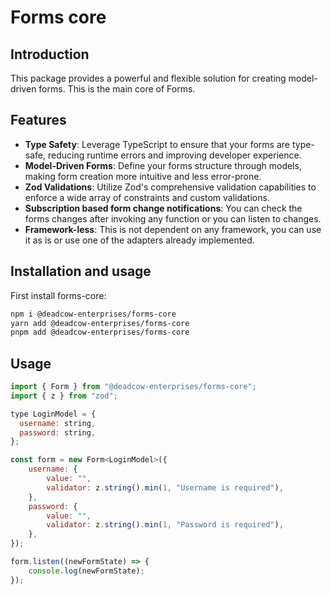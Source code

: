 # Forms core

## Introduction

This package provides a powerful and flexible solution for creating model-driven forms. This is the main core of Forms.

## Features

- **Type Safety**: Leverage TypeScript to ensure that your forms are type-safe, reducing runtime errors and improving developer experience.
- **Model-Driven Forms**: Define your forms structure through models, making form creation more intuitive and less error-prone.
- **Zod Validations**: Utilize Zod's comprehensive validation capabilities to enforce a wide array of constraints and custom validations.
- **Subscription based form change notifications**: You can check the forms changes after invoking any function or you can listen to changes.
- **Framework-less**: This is not dependent on any framework, you can use it as is or use one of the adapters already implemented.

## Installation and usage

First install forms-core:

```bash
npm i @deadcow-enterprises/forms-core
yarn add @deadcow-enterprises/forms-core
pnpm add @deadcow-enterprises/forms-core
```

## Usage

```javascript
import { Form } from "@deadcow-enterprises/forms-core";
import { z } from "zod";

type LoginModel = {
  username: string,
  password: string,
};

const form = new Form<LoginModel>({
	username: {
		value: "",
		validator: z.string().min(1, "Username is required"),
	},
	password: {
		value: "",
		validator: z.string().min(1, "Password is required"),
	},
});

form.listen((newFormState) => {
	console.log(newFormState);
});
```
